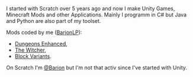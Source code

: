 I started with Scratch over 5 years ago and now I make Unity Games, Minecraft Mods and other Applications.
Mainly I programm in C# but Java and Python are also part of my toolset.

Mods coded by me ([BarionLP](https://www.curseforge.com/members/barionlp/projects)):
  - [Dungeons Enhanced](https://www.curseforge.com/minecraft/mc-mods/dungeonsenhanced),
  - [The Witcher](https://www.curseforge.com/minecraft/mc-mods/the-witcher-content),
  - [Block Variants](https://www.curseforge.com/minecraft/mc-mods/vanilla-block-variants).

On Scratch I'm [@Barion](https://scratch.mit.edu/users/Barion/) but I'm not that activ since I've started with Unity.
